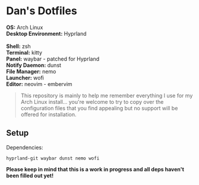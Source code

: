 # Dan's Dotfiles
**OS:** Arch Linux  
**Desktop Environment:** Hyprland  
<br>
**Shell:** zsh  
**Terminal:** kitty  
**Panel:** waybar - patched for Hyprland  
**Notify Daemon:** dunst  
**File Manager:** nemo  
**Launcher:** wofi  
**Editor:** neovim  - embervim  

> This repository is mainly to help me remember everything I use for my 
Arch Linux install... you're welcome to try to copy over the configuration files
that you find appealing but no support will be offered for installation.

## Setup  
Dependencies:
```
hyprland-git waybar dunst nemo wofi
```

**Please keep in mind that this is a work in progress and all deps haven't
been filled out yet!**


